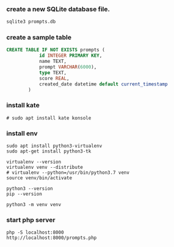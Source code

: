 
### create a new SQLite database file.
```bash
sqlite3 prompts.db
```

### create a sample table 
```sql
CREATE TABLE IF NOT EXISTS prompts (
            id INTEGER PRIMARY KEY,
            name TEXT,
            prompt VARCHAR(6000),
            type TEXT,
            score REAL,
            created_date datetime default current_timestamp
        )
```

### install kate
~~~
# sudo apt install kate konsole
~~~

### install env
~~~
sudo apt install python3-virtualenv
sudo apt-get install python3-tk

virtualenv --version
virtualenv venv --distribute
# virtualenv --python=/usr/bin/python3.7 venv
source venv/bin/activate

python3 --version
pip --version

python3 -m venv venv
~~~

### start php server
~~~
php -S localhost:8000
http://localhost:8000/prompts.php
~~~